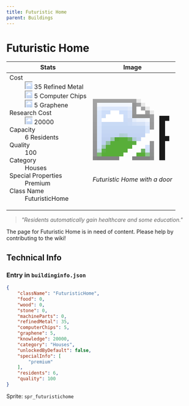 ```yaml
---
title: Futuristic Home
parent: Buildings
---
```

# Futuristic Home

[//]: # (Pre-generated content)
<table><thead><tr><th>Stats</th><th>Image</th></tr></thead><tbody><tr><td><dl><dt>Cost</dt><dd><div class="resource-icon"><img style="object-position: -795px -775px;" src="https://tfe2-wiki.github.io/assets/sprites.png"></div> 35 Refined Metal<br><div class="resource-icon"><img style="object-position: -526px -523px;" src="https://tfe2-wiki.github.io/assets/sprites.png"></div> 5 Computer Chips<br><div class="resource-icon"><img style="object-position: -1009px -547px;" src="https://tfe2-wiki.github.io/assets/sprites.png"></div> 5 Graphene</dd><dt>Research Cost</dt><dd><div class="resource-icon"><img style="object-position: -268px -522px;" src="https://tfe2-wiki.github.io/assets/sprites.png"></div> 20000</dd><dt>Capacity</dt><dd>6 Residents</dd><dt>Quality</dt><dd>100</dd><dt>Category</dt><dd>Houses</dd><dt>Special Properties</dt><dd>Premium</dd><dt>Class Name</dt><dd>FuturisticHome</dd></dl></td><td><style>.building-image {width: 200px;height: 200px;overflow: hidden;position: relative;}.building-image img {image-rendering: pixelated;object-fit: none;transform: scale(10);transform-origin: left top;position: absolute;left: 0;top: 0;}.resource-image {width: 200px;height: 200px;overflow: hidden;position: relative;}.resource-image img {image-rendering: pixelated;object-fit: none;transform: scale(20);transform-origin: left top;position: absolute;left: 0;top: 0;}.building-icon {width: 20px;height: 20px;overflow: hidden;position: relative;display: inline-block;}.building-icon img {image-rendering: pixelated;object-fit: none;transform: scale(1);transform-origin: left top;position: absolute;left: 0;top: 0;}.resource-icon {width: 20px;height: 20px;overflow: hidden;position: relative;display: inline-block;}.resource-icon img {image-rendering: pixelated;object-fit: none;transform: scale(2);transform-origin: left top;position: absolute;left: 0;top: 0;}</style><div class="building-image"><img style="object-position: -720px -835px;" src="https://tfe2-wiki.github.io/assets/sprites.png" alt="Futuristic Home Back"><img style="object-position: -698px -835px;" src="https://tfe2-wiki.github.io/assets/sprites.png" alt="Futuristic Home"></div><i>Futuristic Home with a door</i></td></tr></tbody></table><blockquote><i>"Residents automatically gain healthcare and some education."</i></blockquote>

The page for Futuristic Home is in need of content. Please help by contributing to the wiki!

## Technical Info
### Entry in `buildinginfo.json`

```json
{
    "className": "FuturisticHome",
    "food": 0,
    "wood": 0,
    "stone": 0,
    "machineParts": 0,
    "refinedMetal": 35,
    "computerChips": 5,
    "graphene": 5,
    "knowledge": 20000,
    "category": "Houses",
    "unlockedByDefault": false,
    "specialInfo": [
        "premium"
    ],
    "residents": 6,
    "quality": 100
}
```

Sprite: `spr_futuristichome`

